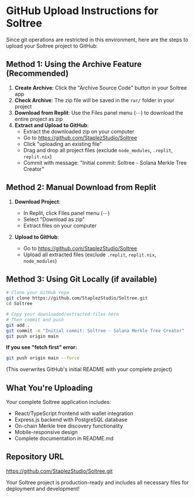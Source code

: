 # GitHub Upload Instructions for Soltree

Since git operations are restricted in this environment, here are the steps to upload your Soltree project to GitHub:

## Method 1: Using the Archive Feature (Recommended)

1. **Create Archive**: Click the "Archive Source Code" button in your Soltree app
2. **Check Archive**: The zip file will be saved in the `rar/` folder in your project
3. **Download from Replit**: Use the Files panel menu (⋯) to download the entire project as zip
4. **Extract and Upload to GitHub**:
   - Extract the downloaded zip on your computer
   - Go to https://github.com/StaplezStudio/Soltree
   - Click "uploading an existing file"
   - Drag and drop all project files (exclude `node_modules`, `.replit`, `replit.nix`)
   - Commit with message: "Initial commit: Soltree - Solana Merkle Tree Creator"

## Method 2: Manual Download from Replit

1. **Download Project**:
   - In Replit, click Files panel menu (⋯)
   - Select "Download as zip"
   - Extract files on your computer

2. **Upload to GitHub**:
   - Go to https://github.com/StaplezStudio/Soltree
   - Upload all extracted files (exclude `.replit`, `replit.nix`, `node_modules`)

## Method 3: Using Git Locally (if available)

```bash
# Clone your GitHub repo
git clone https://github.com/StaplezStudio/Soltree.git
cd Soltree

# Copy your downloaded/extracted files here
# Then commit and push
git add .
git commit -m "Initial commit: Soltree - Solana Merkle Tree Creator"
git push origin main
```

**If you see "fetch first" error:**
```bash
git push origin main --force
```
(This overwrites GitHub's initial README with your complete project)

## What You're Uploading

Your complete Soltree application includes:
- React/TypeScript frontend with wallet integration
- Express.js backend with PostgreSQL database
- On-chain Merkle tree discovery functionality
- Mobile-responsive design
- Complete documentation in README.md

## Repository URL
https://github.com/StaplezStudio/Soltree.git

Your Soltree project is production-ready and includes all necessary files for deployment and development!